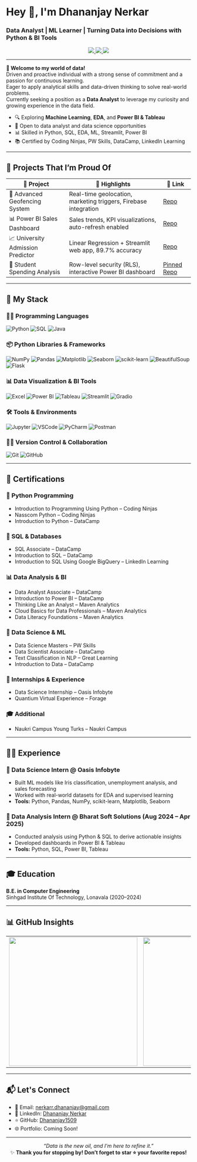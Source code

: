 # Hey 👋, I'm Dhananjay Nerkar  
### Data Analyst | ML Learner | Turning Data into Decisions with Python & BI Tools

<div align="center">
  <a href="mailto:nerkarr.dhananjay@gmail.com">
    <img src="https://img.shields.io/badge/Email Dhananjay-red?style=flat-square&logo=gmail" />
  </a>
  <a href="https://www.linkedin.com/in/dhananjay-da/">
    <img src="https://img.shields.io/badge/LinkedIn Dhananjay-blue?style=flat-square&logo=linkedin" />
  </a>
  <a href="https://github.com/Dhananjay1509">
    <img src="https://img.shields.io/badge/GitHub Dhananjay1509-181717?style=flat-square&logo=github" />
  </a>
</div>

---

**🌟 Welcome to my world of data!**  
Driven and proactive individual with a strong sense of commitment and a passion for continuous learning.  
Eager to apply analytical skills and data-driven thinking to solve real-world problems.  
Currently seeking a position as a **Data Analyst** to leverage my curiosity and growing experience in the data field.

- 🔍 Exploring **Machine Learning**, **EDA**, and **Power BI & Tableau**
- 🚀 Open to data analyst and data science opportunities
- 📊 Skilled in Python, SQL, EDA, ML, Streamlit, Power BI
- 📚 Certified by Coding Ninjas, PW Skills, DataCamp, LinkedIn Learning

---

## 🚀 Projects That I’m Proud Of

| 🔧 Project | 🌟 Highlights | 🔗 Link |
|-----------|---------------|--------|
| 🎯 Advanced Geofencing System | Real-time geolocation, marketing triggers, Firebase integration | [Repo](https://github.com/Dhananjay1509/Advanced-Geofencing) |
| 📊 Power BI Sales Dashboard | Sales trends, KPI visualizations, auto-refresh enabled | [Repo](https://github.com/Dhananjay1509/Bharat-Soft-Solution/tree/main/Power%20BI/T1) |
| 📈 University Admission Predictor | Linear Regression + Streamlit web app, 89.7% accuracy | [Repo](https://github.com/Dhananjay1509/Admission_LR) |
| 🧾 Student Spending Analysis | Row-level security (RLS), interactive Power BI dashboard | [Pinned Repo](https://github.com/Dhananjay1509) |

---

## 🧠 My Stack

### 👨‍💻 Programming Languages  
![Python](https://img.shields.io/badge/-Python-3776AB?style=flat-square&logo=python&logoColor=white)
![SQL](https://img.shields.io/badge/-SQL-4479A1?style=flat-square&logo=MySQL&logoColor=white)
![Java](https://img.shields.io/badge/-Java-007396?style=flat-square&logo=java&logoColor=white)

### 📦 Python Libraries & Frameworks  
![NumPy](https://img.shields.io/badge/-NumPy-013243?style=flat-square&logo=numpy)
![Pandas](https://img.shields.io/badge/-Pandas-150458?style=flat-square&logo=pandas)
![Matplotlib](https://img.shields.io/badge/-Matplotlib-11557C?style=flat-square)
![Seaborn](https://img.shields.io/badge/-Seaborn-3D3D3D?style=flat-square)
![scikit-learn](https://img.shields.io/badge/-scikit--learn-F7931E?style=flat-square&logo=scikit-learn&logoColor=white)
![BeautifulSoup](https://img.shields.io/badge/-BeautifulSoup-3F3F3F?style=flat-square)
![Flask](https://img.shields.io/badge/-Flask-000000?style=flat-square&logo=flask)

### 📊 Data Visualization & BI Tools  
![Excel](https://img.shields.io/badge/-Excel-217346?style=flat-square&logo=microsoft-excel&logoColor=white)
![Power BI](https://img.shields.io/badge/-PowerBI-F2C811?style=flat-square&logo=PowerBI&logoColor=black)
![Tableau](https://img.shields.io/badge/-Tableau-E97627?style=flat-square&logo=Tableau&logoColor=white)
![Streamlit](https://img.shields.io/badge/-Streamlit-FF4B4B?style=flat-square&logo=streamlit&logoColor=white)
![Gradio](https://img.shields.io/badge/-Gradio-FF6F61?style=flat-square)

### 🛠️ Tools & Environments  
![Jupyter](https://img.shields.io/badge/-Jupyter-F37626?style=flat-square&logo=jupyter)
![VSCode](https://img.shields.io/badge/-VSCode-007ACC?style=flat-square&logo=visual-studio-code)
![PyCharm](https://img.shields.io/badge/-PyCharm-000000?style=flat-square&logo=pycharm)
![Postman](https://img.shields.io/badge/-Postman-FF6C37?style=flat-square&logo=postman)

### 🧑‍💻 Version Control & Collaboration  
![Git](https://img.shields.io/badge/-Git-F05032?style=flat-square&logo=git)
![GitHub](https://img.shields.io/badge/-GitHub-181717?style=flat-square&logo=github)

---

## 📜 Certifications

### 🐍 Python Programming
- Introduction to Programming Using Python – Coding Ninjas  
- Nasscom Python – Coding Ninjas  
- Introduction to Python – DataCamp  

### 🧪 SQL & Databases
- SQL Associate – DataCamp  
- Introduction to SQL – DataCamp  
- Introduction to SQL Using Google BigQuery – LinkedIn Learning  

### 📊 Data Analysis & BI
- Data Analyst Associate – DataCamp  
- Introduction to Power BI – DataCamp  
- Thinking Like an Analyst – Maven Analytics  
- Cloud Basics for Data Professionals – Maven Analytics  
- Data Literacy Foundations – Maven Analytics  

### 🧠 Data Science & ML
- Data Science Masters – PW Skills  
- Data Scientist Associate – DataCamp  
- Text Classification in NLP – Great Learning  
- Introduction to Data – DataCamp  

### 💼 Internships & Experience
- Data Science Internship – Oasis Infobyte  
- Quantium Virtual Experience – Forage  

### 🎓 Additional
- Naukri Campus Young Turks – Naukri Campus  

---

## 👨‍💻 Experience

### 🔹 Data Science Intern @ Oasis Infobyte
- Built ML models like Iris classification, unemployment analysis, and sales forecasting  
- Worked with real-world datasets for EDA and supervised learning  
- **Tools:** Python, Pandas, NumPy, scikit-learn, Matplotlib, Seaborn  

### 🔹 Data Analysis Intern @ Bharat Soft Solutions (Aug 2024 – Apr 2025)
- Conducted analysis using Python & SQL to derive actionable insights  
- Developed dashboards in Power BI & Tableau  
- **Tools:** Python, SQL, Power BI, Tableau  

---

## 🎓 Education
**B.E. in Computer Engineering**  
Sinhgad Institute Of Technology, Lonavala (2020–2024)

---

## 📊 GitHub Insights

<div align="center">

<!-- One-line Layout -->
<table>
  <tr>
    <td>
      <img src="https://github-readme-stats.vercel.app/api/top-langs/?username=Dhananjay1509&layout=compact&theme=github_dark&border_radius=10&langs_count=15" width="350"/>
    </td>
    <td>
      <img src="https://github-readme-stats.vercel.app/api?username=Dhananjay1509&show_icons=true&theme=react&hide_title=false" width="350"/>
    </td>
    <td>
      <img src="https://github-readme-streak-stats.herokuapp.com?user=Dhananjay1509&theme=react" width="350"/>
    </td>
  </tr>
</table>

</div>


---

## 📬 Let's Connect

- 📧 Email: nerkarr.dhananjay@gmail.com  
- 🔗 LinkedIn: [Dhananjay Nerkar](https://www.linkedin.com/in/dhananjay-da/)  
- ⭐ GitHub: [Dhananjay1509](https://github.com/Dhananjay1509)  
- 🌐 Portfolio: Coming Soon!

---

<div align="center"><em>“Data is the new oil, and I’m here to refine it.”</em></div>  
<div align="center">✨ <strong>Thank you for stopping by! Don’t forget to star ⭐ your favorite repos!</strong></div>
